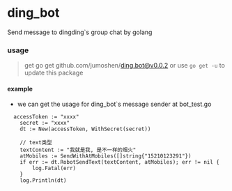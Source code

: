 # ding_bot
Send message to dingding`s group chat by golang

### usage
> get go get github.com/jumoshen/ding.bot@v0.0.2
> or use `go get -u` to update this package

#### example
- we can get the usage for ding_bot`s message sender at bot_test.go

```golang
  accessToken := "xxxx"
	secret := "xxxx"
	dt := New(accessToken, WithSecret(secret))

	// text类型
	textContent := "我就是我, 是不一样的烟火"
	atMobiles := SendWithAtMobiles([]string{"15210123291"})
	if err := dt.RobotSendText(textContent, atMobiles); err != nil {
		log.Fatal(err)
	}
	log.Println(dt)
```
